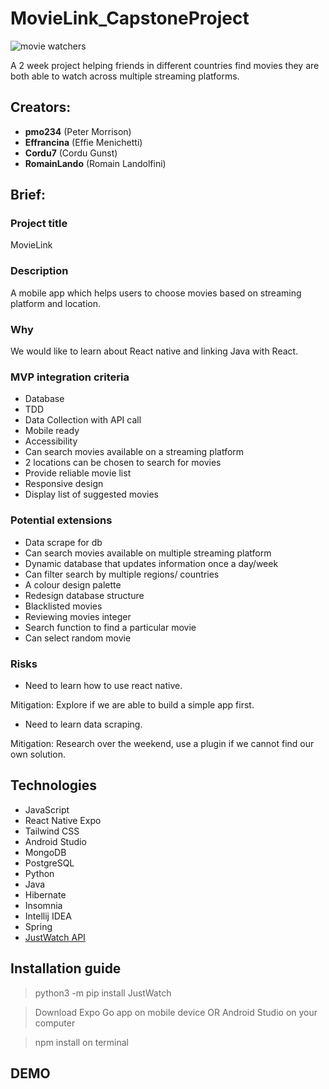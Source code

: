 # MovieLink_CapstoneProject
![movie watchers](https://counseling.northwestern.edu/wp-content/uploads/sites/83/2021/02/Hero.png?w=769)

A 2 week project helping friends in different countries find movies they are both able to watch across multiple streaming platforms.


## Creators:
- __pmo234__ (Peter Morrison)
- __Effrancina__ (Effie Menichetti)
- __Cordu7__ (Cordu Gunst)
- __RomainLando__ (Romain Landolfini)


## Brief:

### Project title
MovieLink

### Description
A mobile app which helps users to choose movies based on streaming platform and location.

### Why
We would like to learn about React native and linking Java with React.

### MVP integration criteria
- Database
- TDD
- Data Collection with API call
- Mobile ready
- Accessibility
- Can search movies available on a streaming platform
- 2 locations can be chosen to search for movies
- Provide reliable movie list
- Responsive design 
- Display list of suggested movies

### Potential extensions
- Data scrape for db
- Can search movies available on multiple streaming platform
- Dynamic database that updates information once a day/week
- Can filter search by multiple regions/ countries
- A colour design palette
- Redesign database structure
- Blacklisted movies
- Reviewing movies integer
- Search function to find a particular movie
- Can select random movie

### Risks
- Need to learn how to use react native.

Mitigation: Explore if we are able to build a simple app first.

- Need to learn data scraping.

Mitigation: Research over the weekend, use a plugin if we cannot find our own solution.


## Technologies
- JavaScript
- React Native Expo
- Tailwind CSS
- Android Studio
- MongoDB
- PostgreSQL
- Python
- Java
- Hibernate
- Insomnia
- Intellij IDEA
- Spring
- [JustWatch API](https://github.com/dawoudt/JustWatchAPI)


## Installation guide
> python3 -m pip install JustWatch

> Download Expo Go app on mobile device OR Android Studio on your computer

> npm install on terminal

## DEMO
